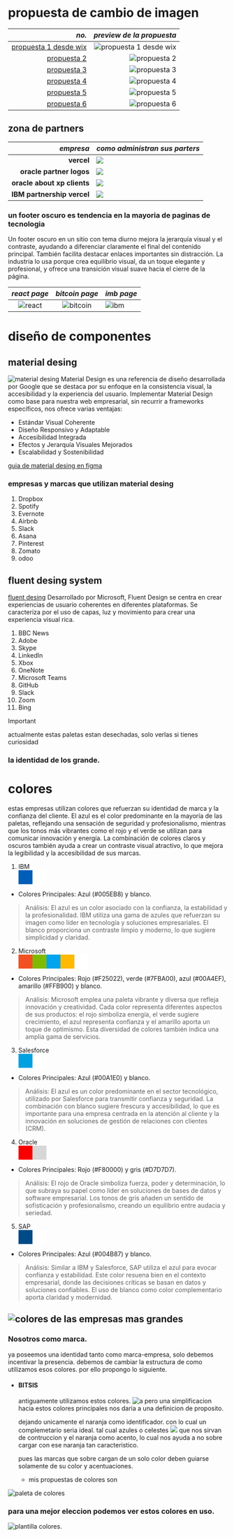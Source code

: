 
# propuesta  de cambio de imagen

*no.*|*preview de la propuesta*
--:|--:
|[propuesta 1 desde wix](https://es.wix.com/website-template/view/html/2101?originUrl=https%3A%2F%2Fes.wix.com%2Fwebsite%2Ftemplates%2Fhtml%2Fbusiness%2Ftechnology-apps&tpClick=view_button&esi=25d3685a-9702-4650-ba65-ca785d769500)|![[propuesta 1 desde wix](https://es.wix.com/website-template/view/html/2101?originUrl=https%3A%2F%2Fes.wix.com%2Fwebsite%2Ftemplates%2Fhtml%2Fbusiness%2Ftechnology-apps&tpClick=view_button&esi=25d3685a-9702-4650-ba65-ca785d769500)](propuesta%201.png)|
|[propuesta 2](https://elements.envato.com/es/business-corporate-finance-html5-template-W344N5N)|![[propuesta 2](https://elements.envato.com/es/business-corporate-finance-html5-template-W344N5N)](cosal.png)
|[propuesta 3](https://demo.frontted.com/stackadmin/133/choose.html?storefront=envato-elements)|![[propuesta 3](https://demo.frontted.com/stackadmin/133/choose.html?storefront=envato-elements)](frontted.png)
|[propuesta 4](https://elements.envato.com/es/hero-pro-business-admin-dashboards-WZD2KUY)|![[propuesta 4](https://elements.envato.com/es/hero-pro-business-admin-dashboards-WZD2KUY)](heropro.png)
|[propuesta 5](https://elements.envato.com/es/businex-react-corporate-business-template-L9GKCWV)|![[propuesta 5](https://elements.envato.com/es/businex-react-corporate-business-template-L9GKCWV)](businex.png)
|[propuesta 6](https://elements.envato.com/es/perfect-business-consulting-html-template-VUXPWT3)|![[propuesta 6](https://elements.envato.com/es/perfect-business-consulting-html-template-VUXPWT3)](perfect.png)

## zona de partners

*empresa* | *como administran sus parters*
--:|:--
**vercel**|![](vercel_partnership.png)
**oracle partner logos**| ![](partner_oracle.png)
**oracle about xp clients**| ![](oracle_partner_exp.png)
**IBM partnership vercel**| ![](strategic_partnership.png)


### un footer oscuro es tendencia en la mayoria de paginas de tecnologia

Un footer oscuro en un sitio con tema diurno mejora la jerarquía visual y el contraste, ayudando a diferenciar claramente el final del contenido principal. También facilita destacar enlaces importantes sin distracción. La industria lo usa porque crea equilibrio visual, da un toque elegante y profesional, y ofrece una transición visual suave hacia el cierre de la página.

*react page*| *bitcoin page*| *imb page*
:---:|:---:|:---|
![react](react_footer.png)| ![bitcoin](footer_bitcoin.png)|![ibm](footer_ibm.png)




# diseño de componentes

## material desing
![material desing](material_desing.png)
Material Design es una referencia de diseño desarrollada por Google que se destaca por su enfoque en la consistencia visual, la accesibilidad y la experiencia del usuario. Implementar Material Design como base para nuestra web empresarial, sin recurrir a frameworks específicos, nos ofrece varias ventajas:

* Estándar Visual Coherente
* Diseño Responsivo y Adaptable
* Accesibilidad Integrada
* Efectos y Jerarquía Visuales Mejorados
* Escalabilidad y Sostenibilidad

[guia de material desing en figma](https://www.figma.com/community/file/1035203688168086460)

### empresas y marcas que utilizan material desing

1. Dropbox
1. Spotify 
1. Evernote
1. Airbnb
1. Slack 
1. Asana 
1. Pinterest
1. Zomato 
1. odoo
## fluent desing system

[fluent desing](fluent_desing.png)
 Desarrollado por Microsoft, Fluent Design se centra en crear experiencias de usuario coherentes en diferentes plataformas. Se caracteriza por el uso de capas, luz y movimiento para crear una experiencia visual rica.

1. BBC News
2. Adobe
2. Skype
2. LinkedIn
2. Xbox
2. OneNote
2. Microsoft Teams
2. GitHub
2. Slack
2. Zoom
2. Bing

> [!IMPORTANT]  
> actualmente estas paletas estan desechadas, solo verlas si tienes curiosidad

### la identidad de los grande.

# colores
 estas empresas utilizan colores que refuerzan su identidad de marca y la confianza del cliente. El azul es el color predominante en la mayoría de las paletas, reflejando una sensación de seguridad y profesionalismo, mientras que los tonos más vibrantes como el rojo y el verde se utilizan para comunicar innovación y energía. La combinación de colores claros y oscuros también ayuda a crear un contraste visual atractivo, lo que mejora la legibilidad y la accesibilidad de sus marcas.

1. IBM <div style="display:flex"><div style="background-color:#005EB8; width:2rem; height:2rem;"></div><div style="background-color:#ffffff; width:2rem; height:2rem;"></div></div>

* Colores Principales: Azul (#005EB8) y blanco.
> Análisis: El azul es un color asociado con la confianza, la estabilidad y la profesionalidad. IBM utiliza una gama de azules que refuerzan su imagen como líder en tecnología y soluciones empresariales. El blanco proporciona un contraste limpio y moderno, lo que sugiere simplicidad y claridad.
2. Microsoft <div style="display:flex"><div style="background-color:#F25022; width:2rem; height:2rem;"></div><div style="background-color:#7FBA00; width:2rem; height:2rem;"></div><div style="background-color:#00A4EF; width:2rem; height:2rem;"></div><div style="background-color:#FFB900; width:2rem; height:2rem;"></div><div style="background-color:#ffffff; width:2rem; height:2rem;"></div></div>

* Colores Principales: Rojo (#F25022), verde (#7FBA00), azul (#00A4EF), amarillo (#FFB900) y blanco.
> Análisis: Microsoft emplea una paleta vibrante y diversa que refleja innovación y creatividad. Cada color representa diferentes aspectos de sus productos: el rojo simboliza energía, el verde sugiere crecimiento, el azul representa confianza y el amarillo aporta un toque de optimismo. Esta diversidad de colores también indica una amplia gama de servicios.
3. Salesforce <div style="display:flex"><div style="background-color:#00A1E0; width:2rem; height:2rem;"></div><div style="background-color:#ffffff; width:2rem; height:2rem;"></div></div>

* Colores Principales: Azul (#00A1E0) y blanco.
> Análisis: El azul es un color predominante en el sector tecnológico, utilizado por Salesforce para transmitir confianza y seguridad. La combinación con blanco sugiere frescura y accesibilidad, lo que es importante para una empresa centrada en la atención al cliente y la innovación en soluciones de gestión de relaciones con clientes (CRM).
4. Oracle <div style="display:flex"><div style="background-color:#F80000; width:2rem; height:2rem;"></div><div style="background-color:#D7D7D7; width:2rem; height:2rem;"></div></div>

* Colores Principales: Rojo (#F80000) y gris (#D7D7D7).
> Análisis: El rojo de Oracle simboliza fuerza, poder y determinación, lo que subraya su papel como líder en soluciones de bases de datos y software empresarial. Los tonos de gris añaden un sentido de sofisticación y profesionalismo, creando un equilibrio entre audacia y seriedad.
5. SAP <div style="display:flex"><div style="background-color:#004B87; width:2rem; height:2rem;"></div><div style="background-color:#ffffff; width:2rem; height:2rem;"></div></div>

* Colores Principales: Azul (#004B87) y blanco.
> Análisis: Similar a IBM y Salesforce, SAP utiliza el azul para evocar confianza y estabilidad. Este color resuena bien en el contexto empresarial, donde las decisiones críticas se basan en datos y soluciones confiables. El uso de blanco como color complementario aporta claridad y modernidad.

![colores de las empresas mas grandes](coloresEmpresa.png)
---



### Nosotros como marca.
ya poseemos una identidad tanto como marca-empresa, solo debemos incentivar la presencia. debemos de cambiar la estructura de como utilizamos esos colores. por ello propongo lo siguiente.

* #### BITSIS 
    antiguamente utilizamos estos colores.
  ![a](oldColors.png)
    pero una simplificacion hacia estos colores principales nos daria a una definicion de proposito.
  
    dejando unicamente el naranja como identificador. con lo cual un complemetario seria ideal. tal cual azules o celestes 
   ![](newColors.png)
    que nos sirvan de contruccion y el naranja como acento, lo cual nos ayuda a no sobre cargar con ese naranja tan caracteristico.

    pues las marcas que sobre cargan de un solo color deben guiarse solamente de su color y acentuaciones.


    * mis propuestas de colores son


![paleta de colores](colores.png)

### para una mejor eleccion podemos ver estos colores en uso.

![plantilla colores.](brave_screenshot_localhost%20(3).png)

